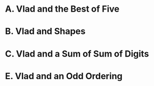 # A. Vlad and the Best of Five
# B. Vlad and Shapes
# C. Vlad and a Sum of Sum of Digits
#
# E. Vlad and an Odd Ordering